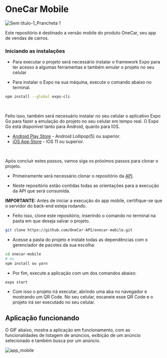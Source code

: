 # OneCar Mobile

![Sem título-1_Prancheta 1](https://user-images.githubusercontent.com/56441318/133950991-44ac40d3-c041-4c7a-b35b-bbf84abc9c37.png)


Este repositório é destinado a versão mobile do produto OneCar, seu app de vendas de carros.

### Iniciando as instalações

- Para executar o projeto será necessário instalar o framework Expo para ter acesso a algumas ferramentas e também emular o projeto no seu celular

- Para instalar o Expo na sua máquina, execute o comando abaixo no terminal.

```bash
npm install --global expo-cli
```
<br>

Feito isso, também será necessário instalar no seu celular o aplicativo Expo Go para fazer a emulação do projeto no seu celular em tempo real. O Expo Go está disponível tanto para Android, quanto para IOS.

- [Android Play Store](https://play.google.com/store/apps/details?id=host.exp.exponent) - Android Lollipop(5) ou superior.
- [iOS App Store](https://itunes.com/apps/exponent) - IOS 11 ou superior.

<br>

Após concluir estes passos, vamos siga os próximos passos para clonar o projeto.

- Primeiramente será necessário clonar o repositório da [API](https://github.com/OneCar-API/onecar-webservice). 

- Neste repositório estão contidas todas as orientações para a execução da API que será consumida.


**IMPORTANTE:** Antes de iniciar a execução do app mobile, certifique-se que o servidor do back-end esteja rodando. 

- Feito isso, clone este repositório, inserindo o comando no terminal na pasta em que deseja salvar o projeto.

```bash
git clone https://github.com/OneCar-API/onecar-mobile.git
```

- Acesse a pasta do projeto e instale todas as dependências com o gerenciador de pacotes da sua escolha:

```bash
cd onecar-mobile
# ou
npm install ou yarn
```

- Por fim, execute a aplicação com um dos comandos abaixo:

```bash
expo start
```

- Com isso o projeto irá executar, abrindo uma aba no navegador e mostrando um QR Code. No seu celular, escaneie esse QR Code e o projeto irá ser executado no seu celular.


## Aplicação funcionando
O GIF abaixo, mostra a aplicação em funcionamento, com as funcionalidades de listagem de anúncios, exibição de um anúncio selecionado e também busca por um anúncio.

![app_mobile](https://user-images.githubusercontent.com/56441318/140787736-c719205b-f575-4048-bfa7-8a17714123e7.gif)


